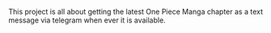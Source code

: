 This project is all about getting the latest One Piece Manga chapter as a text message via telegram when ever it is available. 
